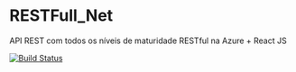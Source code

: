 # RESTFull_Net
API REST com todos os níveis de maturidade RESTful na Azure + React JS

[![Build Status](https://app.travis-ci.com/RogerioSdS/RESTFull_Net.svg?branch=master)](https://app.travis-ci.com/RogerioSdS/RESTFull_Net)